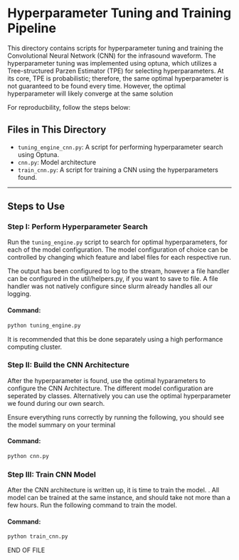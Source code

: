 # Hyperparameter Tuning and Training Pipeline

This directory contains scripts for hyperparameter tuning and training the Convolutional Neural Network (CNN) for the infrasound waveform. The hyperparameter tuning was implemented using optuna, which utilizes a Tree-structured Parzen Estimator (TPE) for selecting hyperparameters. At its core, TPE is probabilistic; therefore, the same optimal hyperparameter is not guaranteed to be found every time. However, the optimal hyperparameter will likely converge at the same solution 

For reproducbility, follow the steps below:

## Files in This Directory

- `tuning_engine_cnn.py`: A script for performing hyperparameter search using Optuna.
- `cnn.py`: Model architecture
- `train_cnn.py`: A script for training a CNN using the hyperparameters found.
---

## Steps to Use

### Step I: Perform Hyperparameter Search
Run the `tuning_engine.py` script to search for optimal hyperparameters, for each of the model configuration. The model configuration of choice can be controlled by changing which feature and label files for each respective run. 

The output has been configured to log to the stream, however a file handler can be configured in the util/helpers.py, if you want to save to file. A file handler was not natively configure since slurm already handles all our logging.

#### Command:
```bash
python tuning_engine.py
```
It is recommended that this be done separately using a high performance computing cluster.

### Step II: Build the CNN Architecture
After the hyperparameter is found, use the optimal hyparameters to configure the CNN Architecture. The different model configuration are seperated by classes. Alternatively you can use the optimal hyperparameter we found during our own search.

Ensure everything runs correctly by running the following, you should see the model summary on your terminal

#### Command:
```bash
python cnn.py
```

### Step III: Train CNN Model
After the CNN architecture is written up, it is time to train the model. . All model can be trained at the same instance, and should take not more than a few hours. Run the following command to train the model.

#### Command:
```bash
python train_cnn.py
```

END OF FILE